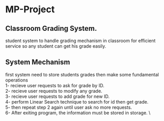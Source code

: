 # MP-Project
## Classroom Grading System.
student system to handle grading mechanism in classroom for efficient service 
so any student can get his grade easily.

## System Mechanism
first system need to store students grades then make some fundamental operations \
1- recieve user requests to ask for grade by ID. \
2- recieve user requests to modify any grade. \
3- recieve user requests to add grade for new ID. \
4- perform Linear Search technique to search for id then get grade. \
5- then repeat step 2 again until user ask no more requests.\
6- After exiting program, the information must be stored in storage. \ 
